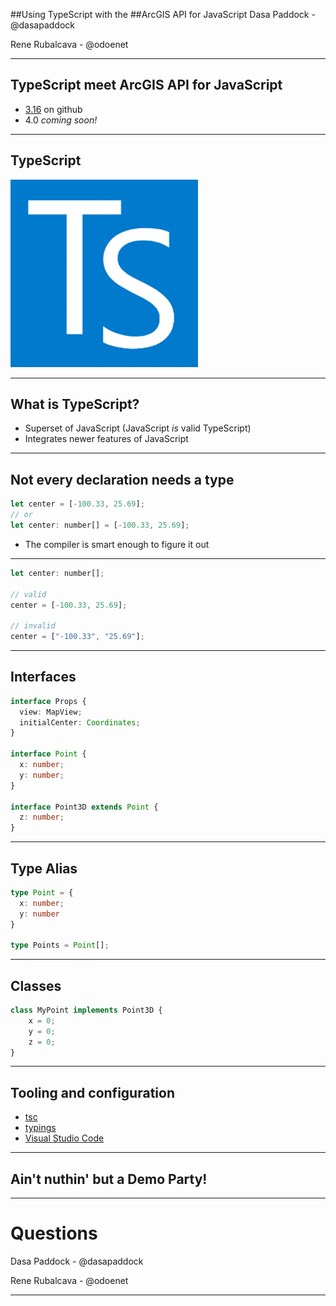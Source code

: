 <!-- .slide: class="title" -->

##Using TypeScript with the
##ArcGIS API for JavaScript
Dasa Paddock - @dasapaddock

Rene Rubalcava - @odoenet

---

## TypeScript meet ArcGIS API for JavaScript
- [3.16](https://github.com/Esri/jsapi-resources/tree/master/typescript) on github
- 4.0 *coming soon!*

---

## TypeScript
![TypeScript](images/typescriptlogo.png)

---

## What is TypeScript?
- Superset of JavaScript (JavaScript *is* valid TypeScript)
- Integrates newer features of JavaScript

---

## Not every declaration needs a type
```javascript
let center = [-100.33, 25.69];
// or
let center: number[] = [-100.33, 25.69];
```
- The compiler is smart enough to figure it out

---

```javascript
let center: number[];

// valid
center = [-100.33, 25.69];

// invalid
center = ["-100.33", "25.69"];
```

---

## Interfaces

```typescript
interface Props {
  view: MapView;
  initialCenter: Coordinates;
}

interface Point {
  x: number;
  y: number;
}

interface Point3D extends Point {
  z: number;
}

```

---

## Type Alias

```typescript
type Point = {
  x: number;
  y: number
}

type Points = Point[];

```

---

## Classes

```typescript
class MyPoint implements Point3D {
	x = 0;
	y = 0;
	z = 0;
}
```

---

## Tooling and configuration
- [tsc](https://www.npmjs.com/package/typescript)
- [typings](https://www.npmjs.com/package/typings)
- [Visual Studio Code](https://code.visualstudio.com/)

---

## Ain't nuthin' but a Demo Party!

---

<!-- .slide: class="questions centered" -->

# Questions
Dasa Paddock - @dasapaddock

Rene Rubalcava - @odoenet

---

<!-- .slide: class="end" -->
#
